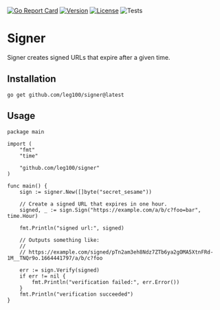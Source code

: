 [![Go Report Card](https://goreportcard.com/badge/github.com/leg100/signer)](https://goreportcard.com/report/github.com/leg100/signer)
[![Version](https://img.shields.io/badge/goversion-1.18.x-blue.svg)](https://golang.org)
[![License](http://img.shields.io/badge/license-mit-blue.svg?style=flat-square)](https://raw.githubusercontent.com/leg100/goblender/master/LICENSE)
![Tests](https://github.com/leg100/signer/actions/workflows/tests.yml/badge.svg)
# Signer

Signer creates signed URLs that expire after a given time.

## Installation

`go get github.com/leg100/signer@latest`

## Usage

```golang
package main

import (
	"fmt"
	"time"

	"github.com/leg100/signer"
)

func main() {
	sign := signer.New([]byte("secret_sesame"))

	// Create a signed URL that expires in one hour.
	signed, _ := sign.Sign("https://example.com/a/b/c?foo=bar", time.Hour)

	fmt.Println("signed url:", signed)

	// Outputs something like:
	//
	// https://example.com/signed/pTn2am3eh8Ndz7ZTb6ya2gOMA5XtnFRd-1M__TNQr9o.1664441797/a/b/c?foo

	err := sign.Verify(signed)
	if err != nil {
		fmt.Println("verification failed:", err.Error())
	}
	fmt.Println("verification succeeded")
}
```
